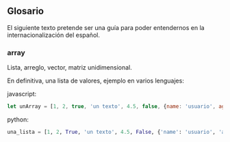## Glosario

El siguiente texto pretende ser una guía para poder entendernos en la internacionalización del español.

### array
Lista, arreglo, vector, matriz unidimensional.

En definitiva, una lista de valores, ejemplo en varios lenguajes:

javascript:
```javascript
let unArray = [1, 2, true, 'un texto', 4.5, false, {name: 'usuario', age: 36}]
```

python:
```python
una_lista = [1, 2, True, 'un texto', 4.5, False, {'name': 'usuario', 'age': 36}]
```
